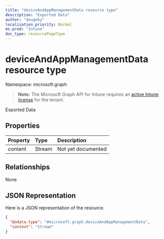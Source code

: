 ```yaml
---
title: "deviceAndAppManagementData resource type"
description: "Exported Data"
author: "dougeby"
localization_priority: Normal
ms.prod: "Intune"
doc_type: resourcePageType
---
```


# deviceAndAppManagementData resource type

Namespace: microsoft.graph

> **Note:** The Microsoft Graph API for Intune requires an [active Intune license](https://go.microsoft.com/fwlink/?linkid=839381) for the tenant.

Exported Data

## Properties
|Property|Type|Description|
|:---|:---|:---|
|content|Stream|Not yet documented|

## Relationships
None

## JSON Representation
Here is a JSON representation of the resource.
<!-- {
  "blockType": "resource",
  "@odata.type": "microsoft.graph.deviceAndAppManagementData"
}
-->
``` json
{
  "@odata.type": "#microsoft.graph.deviceAndAppManagementData",
  "content": "Stream"
}
```




